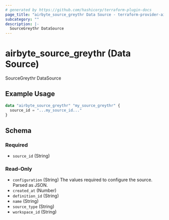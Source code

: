 ```yaml
---
# generated by https://github.com/hashicorp/terraform-plugin-docs
page_title: "airbyte_source_greythr Data Source - terraform-provider-airbyte"
subcategory: ""
description: |-
  SourceGreythr DataSource
---
```


# airbyte_source_greythr (Data Source)

SourceGreythr DataSource

## Example Usage

```terraform
data "airbyte_source_greythr" "my_source_greythr" {
  source_id = "...my_source_id..."
}
```

<!-- schema generated by tfplugindocs -->
## Schema

### Required

- `source_id` (String)

### Read-Only

- `configuration` (String) The values required to configure the source. Parsed as JSON.
- `created_at` (Number)
- `definition_id` (String)
- `name` (String)
- `source_type` (String)
- `workspace_id` (String)
